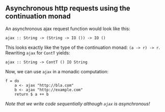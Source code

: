 ## Asynchronous http requests using the continuation monad

An asynchronous ajax request function would look like this:

    ajax :: String -> (String -> IO ()) -> IO ()

This looks exactly like the type of the continuation monad: `(a -> r) -> r`. Rewriting `ajax` for `ContT` yields:

    ajax :: String -> ContT () IO String

Now, we can use `ajax` in a monadic computation:

    f = do
        a <- ajax "http://bla.com"
        b <- ajax "http://example.com"
        return $ a ++ b

*Note that we write code sequentially although `ajax` is asynchronous!*
